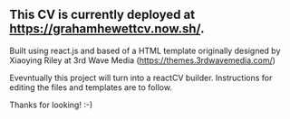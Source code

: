 ## This CV is currently deployed at https://grahamhewettcv.now.sh/.

Built using react.js and
based of a HTML template originally designed by Xiaoying Riley at 3rd Wave Media (https://themes.3rdwavemedia.com/)

Evevntually this project will turn into a reactCV builder. 
Instructions for editing the files and templates are to follow.

Thanks for looking! :-)